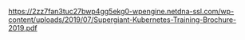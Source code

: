 https://2zz7fan3tuc27bwp4gg5ekg0-wpengine.netdna-ssl.com/wp-content/uploads/2019/07/Supergiant-Kubernetes-Training-Brochure-2019.pdf
